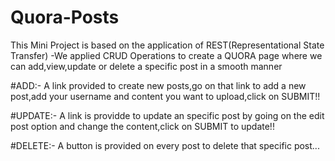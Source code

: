 # Quora-Posts

This Mini Project is based on the application of REST(Representational State Transfer)
-We applied CRUD Operations to create a QUORA page where we can add,view,update or delete a specific post in a smooth manner

#ADD:-
A link provided to create new posts,go on that link to add a new post,add your username and content you want to upload,click on SUBMIT!!

#UPDATE:-
A link is providde to update an specific post by going on the edit post option and change the content,click on SUBMIT to update!!

#DELETE:-
A button is provided on every post to delete that specific post...
